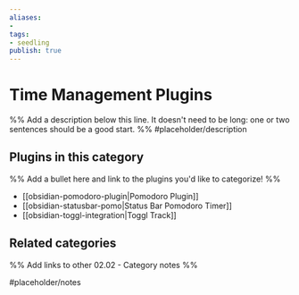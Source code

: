 ```yaml
---
aliases:
- 
tags: 
- seedling 
publish: true
---
```



# Time Management Plugins

%% Add a description below this line. It doesn't need to be long: one or two sentences should be a good start. %%
#placeholder/description 

## Plugins in this category

%% Add a bullet here and link to the plugins you'd like to categorize! %%

- [[obsidian-pomodoro-plugin|Pomodoro Plugin]]
- [[obsidian-statusbar-pomo|Status Bar Pomodoro Timer]]
- [[obsidian-toggl-integration|Toggl Track]]

## Related categories

%% Add links to other 02.02 - Category notes %%

#placeholder/notes
